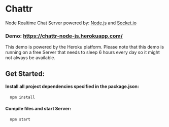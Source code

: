 # Chattr
Node Realtime Chat Server powered by: [Node.js][node] and [Socket.io][io]
### Demo: https://chattr-node-js.herokuapp.com/
This demo is powered by the Heroku platform. Please note that this demo is running on a free Server that needs to sleep 6 hours every day so it might not always be available.
## Get Started:

#### Install all project dependencies specified in the package.json:
```sh
  npm install
```
#### Compile files and start Server:
```sh
  npm start
```

[node]: http://nodejs.org
[io]: http://socket.io
